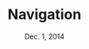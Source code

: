 ---
title: Navigation
week: 3
number: 1
date: Dec. 1, 2014

deck: https://drive.google.com/file/d/0B8TjAgG3vFgrd0pMbDd0SGFOcDQ/view?usp=sharing

resources:
  books:
    -
      title: Information Architecture
      see: Chapter 7
  articles:
    -
      title: Facets
      url: http://alistapart.com/article/design-patterns-faceted-navigation
    -
      title: Breakcrumbs
      url: http://www.smashingmagazine.com/2009/03/17/breadcrumbs-in-web-design-examples-and-best-practices-2/
    - url: http://en.wikipedia.org/wiki/Findability
    - url: http://www.smashingmagazine.com/web-design-navigation-showcases/
    -
      title: Content as conversation
      url: http://uxmag.com/articles/content-as-conversation
    -
      title: Paradox of choice
      url: http://www.ted.com/talks/barry_schwartz_on_the_paradox_of_choice.html


terms:
  -
    term: Primary Navigation
    definition: Typically the same as global navigation, “primary navigation” refers to navigation that allows users to move between pages at the top rank of the hierarchy.
  -
    term: Secondary Navigation
    definition: Navigation that allows users to move between pages at the second rank of the hierarchy. Note that tertiary navigation (3rd-level) occurs often on large sites.
  -
    term: Ambient Findability
    definition: A concept termed by Peter Morville that suggests that good navigation design results in a user’s ability to find anything from anywhere within a site.
  -
    term: Cognitive Proximity
    definition: Pieces of content that are similar to each other in the user’s mind. This term likens a user’s mental model to a physical space where items can be near each other, which can be convenience for designing navigation systems.
  -
    term: Internal link density
    definition: The quantity of links between pages within a site. Sites with higher link density have more links between its own pages.
  -
    term: Mystery Meat Navigation
    definition: Navigation items that require interaction from the user in order to indicate their destination.
  -
    term: “Deep” site
    definition: A site that has many levels in its hierarchy.
  -
    term: “Broad” site
    definition: A site that has many items in a single rank in its hierarchy, typically at the highest level. Sites with this type of structure are also referred to as “flat.”
  -
    term: Miller’s Rule of Seven
    definition: The psychological principle that humans can hold seven bits of information simultaneously in memory. It has been used to rationalize against navigation structures with more than 5–9 items at the top level.

---